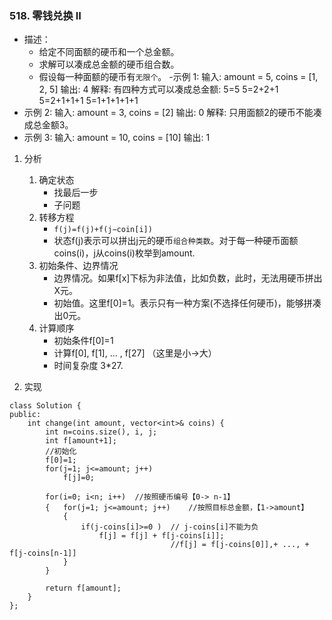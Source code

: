 

### 518. 零钱兑换 II
- 描述：
    - 给定不同面额的硬币和一个总金额。
    - 求解可以凑成总金额的硬币组合数。
    - 假设每一种面额的硬币有`无限个`。 
-示例 1:
    输入: amount = 5, coins = [1, 2, 5]
    输出: 4
    解释: 有四种方式可以凑成总金额:
    5=5
    5=2+2+1
    5=2+1+1+1
    5=1+1+1+1+1
- 示例 2:
    输入: amount = 3, coins = [2]
    输出: 0
    解释: 只用面额2的硬币不能凑成总金额3。
- 示例 3:
    输入: amount = 10, coins = [10] 
    输出: 1

1. 分析
    1. 确定状态
        - 找最后一步
        - 子问题
    2. 转移方程
        - `f(j)=f(j)+f(j−coin[i])`
        - 状态f(j)表示可以拼出j元的硬币`组合种类数`。对于每一种硬币面额coins(i)，j从coins(i)枚举到amount.
    3. 初始条件、边界情况
        - 边界情况。如果f[x]下标为非法值，比如负数，此时，无法用硬币拼出X元。
        - 初始值。这里f[0]=1。表示只有一种方案(不选择任何硬币)，能够拼凑出0元。        
    4. 计算顺序
        - 初始条件f[0]=1
        - 计算f[0], f[1], ... , f[27]    （这里是小->大）
        - 时间复杂度 3*27.

2. 实现
```
class Solution {
public:
    int change(int amount, vector<int>& coins) {        
        int n=coins.size(), i, j;
        int f[amount+1];
        //初始化
        f[0]=1;
        for(j=1; j<=amount; j++)
            f[j]=0;
        
        for(i=0; i<n; i++)  //按照硬币编号【0-> n-1】          
        {   for(j=1; j<=amount; j++)    //按照目标总金额，【1->amount】   
            {                                   
                if(j-coins[i]>=0 )  // j-coins[i]不能为负
                    f[j] = f[j] + f[j-coins[i]];  
                                    //f[j] = f[j-coins[0]],+ ..., + f[j-coins[n-1]]
            }
        }
         
        return f[amount];
    }
};
```
